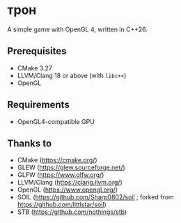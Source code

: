 # трон

A simple game with OpenGL 4, written in C++26.

## Prerequisites

- CMake 3.27
- LLVM/Clang 18 or above (with `libc++`)
- OpenGL

## Requirements

- OpenGL4-compatible GPU

## Thanks to

- CMake (https://cmake.org/)
- GLEW (https://glew.sourceforge.net/)
- GLFW (https://www.glfw.org/)
- LLVM/Clang (https://clang.llvm.org/)
- OpenGL (https://www.opengl.org/)
- SOIL (https://github.com/Sharp0802/soil ; forked from https://github.com/littlstar/soil)
- STB (https://github.com/nothings/stb)

